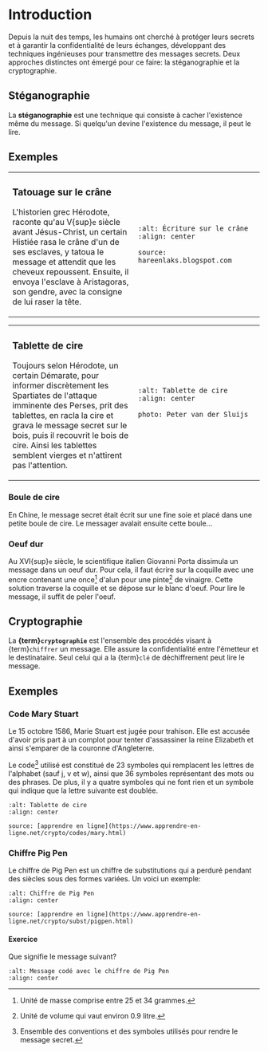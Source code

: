 <!-- Copyright 2024 Caroline Blank <caro@c-space.org> -->
<!-- SPDX-License-Identifier: CC-BY-NC-SA-4.0 -->

# Introduction

Depuis la nuit des temps, les humains ont cherché à protéger leurs secrets et à
garantir la confidentialité de leurs échanges, développant des techniques
ingénieuses pour transmettre des messages secrets.  Deux approches distinctes
ont émergé pour ce faire: la stéganographie et la cryptographie.

## Stéganographie

La **stéganographie** est une technique qui consiste à cacher l'existence même
du message. Si quelqu'un devine l'existence du message, il peut le
lire.

## Exemples

<table><tr><td style="width:50%" valign="top">

### Tatouage sur le crâne

L'historien grec Hérodote, raconte qu'au V{sup}`e` siècle avant Jésus-Christ,
un certain Histiée rasa le crâne d'un de ses esclaves, y tatoua le message et
attendit que les cheveux repoussent. Ensuite, il envoya l'esclave à Aristagoras,
son gendre, avec la consigne de lui raser la tête.

</td><td>

```{figure} images/crane.jpg
:alt: Écriture sur le crâne
:align: center

source: hareenlaks.blogspot.com
```
</td></tr></table>

<table><tr><td style="width:50%" valign="top">

### Tablette de cire

Toujours selon Hérodote, un certain Démarate, pour informer discrètement les
Spartiates de l'attaque imminente des Perses, prit des tablettes, en racla la
cire et grava le message secret sur le bois, puis il recouvrit le bois de cire.
Ainsi les tablettes semblent vierges et n'attirent pas l'attention.

</td><td>

```{figure} images/tablette.jpg
:alt: Tablette de cire
:align: center

photo: Peter van der Sluijs
```
</td></tr></table>

### Boule de cire

En Chine, le message secret était écrit sur une fine soie et placé dans une
petite boule de cire. Le messager avalait ensuite cette boule...

### Oeuf dur

Au XVI{sup}`e` siècle, le scientifique italien Giovanni Porta dissimula un
message dans un oeuf dur. Pour cela, il faut écrire sur la coquille avec une
encre contenant une once[^sn1] d'alun pour une pinte[^sn2] de vinaigre. Cette solution
traverse la coquille et se dépose sur le blanc d'oeuf. Pour lire le message, il
suffit de peler l'oeuf.
[^sn1]: Unité de masse comprise entre 25 et 34 grammes.
[^sn2]: Unité de volume qui vaut environ 0.9 litre.

## Cryptographie

La **{term}`cryptographie`** est l'ensemble des procédés visant à
{term}`chiffrer` un message. Elle assure la confidentialité entre l'émetteur et
le destinataire. Seul celui qui a la {term}`clé` de déchiffrement peut lire le message.

## Exemples

### Code Mary Stuart

Le 15 octobre 1586, Marie Stuart est jugée pour trahison. Elle est accusée
d'avoir pris part à un complot pour tenter d'assassiner la reine Elizabeth et
ainsi s'emparer de la couronne d'Angleterre.

Le code[^sn3] utilisé est constitué de 23 symboles qui remplacent les lettres de
l'alphabet (sauf j, v et w), ainsi que 36 symboles représentant des mots ou des
phrases. De plus, il y a quatre symboles qui ne font rien et un symbole qui
indique que la lettre suivante est doublée.
[^sn3]: Ensemble des conventions et des symboles utilisés pour rendre le message
secret.

```{figure} images/code-mary.gif
:alt: Tablette de cire
:align: center

source: [apprendre en ligne](https://www.apprendre-en-ligne.net/crypto/codes/mary.html)
```

### Chiffre Pig Pen

Le chiffre de Pig Pen est un chiffre de substitutions qui a perduré pendant des
siècles sous des formes variées. Un voici un exemple:

```{figure} images/pigpen.gif
:alt: Chiffre de Pig Pen
:align: center

source: [apprendre en ligne](https://www.apprendre-en-ligne.net/crypto/subst/pigpen.html)
```

#### Exercice

Que signifie le message suivant?

```{figure} images/ex1.png
:alt: Message codé avec le chiffre de Pig Pen
:align: center
```
